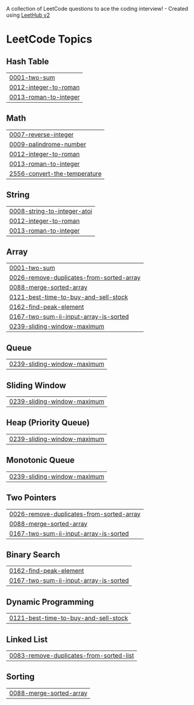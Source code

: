 A collection of LeetCode questions to ace the coding interview! - Created using [LeetHub v2](https://github.com/arunbhardwaj/LeetHub-2.0)
<!---LeetCode Topics Start-->
# LeetCode Topics
## Hash Table
|  |
| ------- |
| [0001-two-sum](https://github.com/Sayak-Mallick/DSA_LEETCODE/tree/master/0001-two-sum) |
| [0012-integer-to-roman](https://github.com/Sayak-Mallick/DSA_LEETCODE/tree/master/0012-integer-to-roman) |
| [0013-roman-to-integer](https://github.com/Sayak-Mallick/DSA_LEETCODE/tree/master/0013-roman-to-integer) |
## Math
|  |
| ------- |
| [0007-reverse-integer](https://github.com/Sayak-Mallick/DSA_LEETCODE/tree/master/0007-reverse-integer) |
| [0009-palindrome-number](https://github.com/Sayak-Mallick/DSA_LEETCODE/tree/master/0009-palindrome-number) |
| [0012-integer-to-roman](https://github.com/Sayak-Mallick/DSA_LEETCODE/tree/master/0012-integer-to-roman) |
| [0013-roman-to-integer](https://github.com/Sayak-Mallick/DSA_LEETCODE/tree/master/0013-roman-to-integer) |
| [2556-convert-the-temperature](https://github.com/Sayak-Mallick/DSA_LEETCODE/tree/master/2556-convert-the-temperature) |
## String
|  |
| ------- |
| [0008-string-to-integer-atoi](https://github.com/Sayak-Mallick/DSA_LEETCODE/tree/master/0008-string-to-integer-atoi) |
| [0012-integer-to-roman](https://github.com/Sayak-Mallick/DSA_LEETCODE/tree/master/0012-integer-to-roman) |
| [0013-roman-to-integer](https://github.com/Sayak-Mallick/DSA_LEETCODE/tree/master/0013-roman-to-integer) |
## Array
|  |
| ------- |
| [0001-two-sum](https://github.com/Sayak-Mallick/DSA_LEETCODE/tree/master/0001-two-sum) |
| [0026-remove-duplicates-from-sorted-array](https://github.com/Sayak-Mallick/DSA_LEETCODE/tree/master/0026-remove-duplicates-from-sorted-array) |
| [0088-merge-sorted-array](https://github.com/Sayak-Mallick/DSA_LEETCODE/tree/master/0088-merge-sorted-array) |
| [0121-best-time-to-buy-and-sell-stock](https://github.com/Sayak-Mallick/DSA_LEETCODE/tree/master/0121-best-time-to-buy-and-sell-stock) |
| [0162-find-peak-element](https://github.com/Sayak-Mallick/DSA_LEETCODE/tree/master/0162-find-peak-element) |
| [0167-two-sum-ii-input-array-is-sorted](https://github.com/Sayak-Mallick/DSA_LEETCODE/tree/master/0167-two-sum-ii-input-array-is-sorted) |
| [0239-sliding-window-maximum](https://github.com/Sayak-Mallick/DSA_LEETCODE/tree/master/0239-sliding-window-maximum) |
## Queue
|  |
| ------- |
| [0239-sliding-window-maximum](https://github.com/Sayak-Mallick/DSA_LEETCODE/tree/master/0239-sliding-window-maximum) |
## Sliding Window
|  |
| ------- |
| [0239-sliding-window-maximum](https://github.com/Sayak-Mallick/DSA_LEETCODE/tree/master/0239-sliding-window-maximum) |
## Heap (Priority Queue)
|  |
| ------- |
| [0239-sliding-window-maximum](https://github.com/Sayak-Mallick/DSA_LEETCODE/tree/master/0239-sliding-window-maximum) |
## Monotonic Queue
|  |
| ------- |
| [0239-sliding-window-maximum](https://github.com/Sayak-Mallick/DSA_LEETCODE/tree/master/0239-sliding-window-maximum) |
## Two Pointers
|  |
| ------- |
| [0026-remove-duplicates-from-sorted-array](https://github.com/Sayak-Mallick/DSA_LEETCODE/tree/master/0026-remove-duplicates-from-sorted-array) |
| [0088-merge-sorted-array](https://github.com/Sayak-Mallick/DSA_LEETCODE/tree/master/0088-merge-sorted-array) |
| [0167-two-sum-ii-input-array-is-sorted](https://github.com/Sayak-Mallick/DSA_LEETCODE/tree/master/0167-two-sum-ii-input-array-is-sorted) |
## Binary Search
|  |
| ------- |
| [0162-find-peak-element](https://github.com/Sayak-Mallick/DSA_LEETCODE/tree/master/0162-find-peak-element) |
| [0167-two-sum-ii-input-array-is-sorted](https://github.com/Sayak-Mallick/DSA_LEETCODE/tree/master/0167-two-sum-ii-input-array-is-sorted) |
## Dynamic Programming
|  |
| ------- |
| [0121-best-time-to-buy-and-sell-stock](https://github.com/Sayak-Mallick/DSA_LEETCODE/tree/master/0121-best-time-to-buy-and-sell-stock) |
## Linked List
|  |
| ------- |
| [0083-remove-duplicates-from-sorted-list](https://github.com/Sayak-Mallick/DSA_LEETCODE/tree/master/0083-remove-duplicates-from-sorted-list) |
## Sorting
|  |
| ------- |
| [0088-merge-sorted-array](https://github.com/Sayak-Mallick/DSA_LEETCODE/tree/master/0088-merge-sorted-array) |
<!---LeetCode Topics End-->